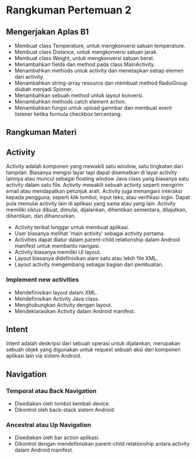 # Rangkuman Pertemuan 2

## Mengerjakan Aplas B1

* Membuat class Temperature, untuk mengkonversi satuan temperature.
* Membuat class Distance, untuk mengkonversi satuan jarak.
* Membuat class Weight, untuk mengkonversi satuan berat.
* Menambahkan fields dan method pada class MainActivity.
* Menambahkan methods untuk activity dan menetapkan setiap elemen dari activity.
* Menambahkan string-array resource dan membuat method RadioGroup diubah menjadi Spinner.
* Menambahkan sebuah method untuk layout konversi.
* Menambahkan methods catch element action.
* Menambahkan fungsi untuk upload gamnbar dan membuat event listener ketika formula checkbox tercentang.

## Rangkuman Materi

## Activity

Activity adalah komponen yang mewakili satu window, satu tingkatan dari tampilan. Biasanya mengisi layar tapi dapat disematkan di layar activity lainnya atau muncul sebagai floating window Java class yang biasanya satu activity dalam satu file. Activity mewakili sebuah activity seperti mengirim email atau mendapatkan petunjuk arah. Activity juga menangani interaksi kepada pengguna, seperti klik tombol, input teks, atau verifikasi login. Dapat pula memulai activity lain di aplikasi yang sama atau yang lain. Activity memiliki siklus dibuat, dimulai, dijalankan, dihentikan sementara, dilajutkan, dihentikan, dan dihancurkan.

* Activity terikat longgar untuk membuat aplikasi.
* User biasanya melihat 'main activity' sebagai activity pertama.
* Activities dapat diatur dalam parent-child relationship dalam Android manifest untuk membantu navigasi.
* Activity biasanya memiliki UI layout.
* Layout biasanya didefinisikan alam satu atau lebih file XML.
* Layout activity mengembang sebagai bagian dari pembuatan.

### Implement new activities

* Mendefinisikan layout dalam XML.
* Mendefinisikan Activity Java class.
* Menghubungkan Activity dengan layout.
* Mendeklarasikan Activity dalam Android manifest.

## Intent

Intent adalah deskripsi dari sebuah operasi untuk dijalankan, merupakan sebuah objek yang digunakan untuk request sebuah aksi dari komponen aplikasi lain via sistem Android.

## Navigation

### Temporal atau Back Navigation

* Disediakan oleh tombol kembali device.
* Dikontrol oleh back-stack sistem Android.

### Ancestral atau Up Navigation

* Disediakan oleh bar action aplikasi.
* Dikontrol dengan mendefinisikan parent-child relationship antara activity dalam Android manifest.
